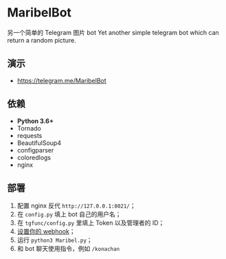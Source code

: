 # MaribelBot
另一个简单的 Telegram 图片 bot 
Yet another simple telegram bot which can return a random picture. 

演示
------------
* https://telegram.me/MaribelBot

依赖
------------
* **Python 3.6+**
* Tornado
* requests
* BeautifulSoup4
* configparser
* coloredlogs
* nginx

部署
------------
1. 配置 nginx 反代 `http://127.0.0.1:8021/`； 
2. 在 `config.py` 填上 bot 自己的用户名； 
3. 在 `tgfunc/config.py` 里填上 Token 以及管理者的 ID； 
4. [设置你的 webhook](https://core.telegram.org/bots/api#setwebhook)； 
5. 运行 `python3 Maribel.py`； 
6. 和 bot 聊天使用指令，例如 `/konachan`
